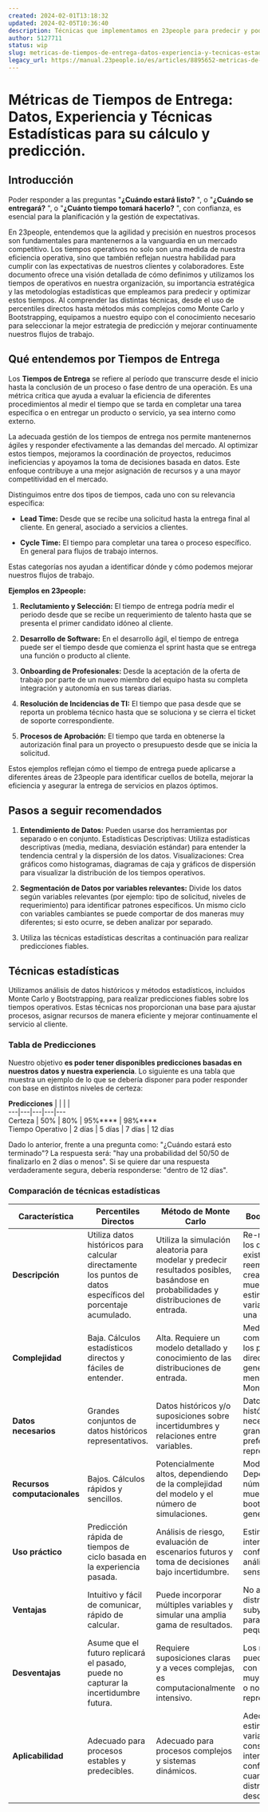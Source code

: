 ```yaml
---
created: 2024-02-01T13:18:32
updated: 2024-02-05T10:36:40
description: Técnicas que implementamos en 23people para predecir y poder responder con certeza a la importante pregunta de: ¿Cuándo estará listo?
author: 5127711
status: wip
slug: metricas-de-tiempos-de-entrega-datos-experiencia-y-tecnicas-estadisticas-para-su-calculo-y-prediccion
legacy_url: https://manual.23people.io/es/articles/8895652-metricas-de-tiempos-de-entrega-datos-experiencia-y-tecnicas-estadisticas-para-su-calculo-y-prediccion
---
```


# Métricas de Tiempos de Entrega: Datos, Experiencia y Técnicas Estadísticas para su cálculo y predicción.

## Introducción

Poder responder a las preguntas "**¿Cuándo estará listo?** ", o "**¿Cuándo se
entregará?** ", o "**¿Cuánto tiempo tomará hacerlo?** ", con confianza, es
esencial para la planificación y la gestión de expectativas.

En 23people, entendemos que la agilidad y precisión en nuestros procesos son
fundamentales para mantenernos a la vanguardia en un mercado competitivo. Los
tiempos operativos no solo son una medida de nuestra eficiencia operativa,
sino que también reflejan nuestra habilidad para cumplir con las expectativas
de nuestros clientes y colaboradores. Este documento ofrece una visión
detallada de cómo definimos y utilizamos los tiempos de operativos en nuestra
organización, su importancia estratégica y las metodologías estadísticas que
empleamos para predecir y optimizar estos tiempos. Al comprender las distintas
técnicas, desde el uso de percentiles directos hasta métodos más complejos
como Monte Carlo y Bootstrapping, equipamos a nuestro equipo con el
conocimiento necesario para seleccionar la mejor estrategia de predicción y
mejorar continuamente nuestros flujos de trabajo.

## Qué entendemos por Tiempos de Entrega

Los **Tiempos de Entrega** se refiere al período que transcurre desde el
inicio hasta la conclusión de un proceso o fase dentro de una operación. Es
una métrica crítica que ayuda a evaluar la eficiencia de diferentes
procedimientos al medir el tiempo que se tarda en completar una tarea
específica o en entregar un producto o servicio, ya sea interno como externo.

La adecuada gestión de los tiempos de entrega nos permite mantenernos ágiles y
responder efectivamente a las demandas del mercado. Al optimizar estos
tiempos, mejoramos la coordinación de proyectos, reducimos ineficiencias y
apoyamos la toma de decisiones basada en datos. Este enfoque contribuye a una
mejor asignación de recursos y a una mayor competitividad en el mercado.

Distinguimos entre dos tipos de tiempos, cada uno con su relevancia
específica:

  * **Lead Time:** Desde que se recibe una solicitud hasta la entrega final al cliente. En general, asociado a servicios a clientes.

  * **Cycle Time:** El tiempo para completar una tarea o proceso específico. En general para flujos de trabajo internos.

Estas categorías nos ayudan a identificar dónde y cómo podemos mejorar
nuestros flujos de trabajo.

**Ejemplos en 23people:**

  1. **Reclutamiento y Selección:** El tiempo de entrega podría medir el periodo desde que se recibe un requerimiento de talento hasta que se presenta el primer candidato idóneo al cliente.

  2. **Desarrollo de Software:** En el desarrollo ágil, el tiempo de entrega puede ser el tiempo desde que comienza el sprint hasta que se entrega una función o producto al cliente.

  3. **Onboarding de Profesionales:** Desde la aceptación de la oferta de trabajo por parte de un nuevo miembro del equipo hasta su completa integración y autonomía en sus tareas diarias.

  4. **Resolución de Incidencias de TI:** El tiempo que pasa desde que se reporta un problema técnico hasta que se soluciona y se cierra el ticket de soporte correspondiente.

  5. **Procesos de Aprobación:** El tiempo que tarda en obtenerse la autorización final para un proyecto o presupuesto desde que se inicia la solicitud.

Estos ejemplos reflejan cómo el tiempo de entrega puede aplicarse a diferentes
áreas de 23people para identificar cuellos de botella, mejorar la eficiencia y
asegurar la entrega de servicios en plazos óptimos.

## Pasos a seguir recomendados

  1. **Entendimiento de Datos:** Pueden usarse dos herramientas por separado o en conjunto. Estadísticas Descriptivas: Utiliza estadísticas descriptivas (media, mediana, desviación estándar) para entender la tendencia central y la dispersión de los datos. Visualizaciones: Crea gráficos como histogramas, diagramas de caja y gráficos de dispersión para visualizar la distribución de los tiempos operativos.

  2. **Segmentación de Datos por variables relevantes:** Divide los datos según variables relevantes (por ejemplo: tipo de solicitud, niveles de requerimiento) para identificar patrones específicos. Un mismo ciclo con variables cambiantes se puede comportar de dos maneras muy diferentes; si esto ocurre, se deben analizar por separado.

  3. Utiliza las técnicas estadísticas descritas a continuación para realizar predicciones fiables.

## Técnicas estadísticas

Utilizamos análisis de datos históricos y métodos estadísticos, incluidos
Monte Carlo y Bootstrapping, para realizar predicciones fiables sobre los
tiempos operativos. Estas técnicas nos proporcionan una base para ajustar
procesos, asignar recursos de manera eficiente y mejorar continuamente el
servicio al cliente.

### Tabla de Predicciones

Nuestro objetivo **es poder tener disponibles predicciones basadas en nuestros
datos y nuestra experiencia**. Lo siguiente es una tabla que muestra un
ejemplo de lo que se debería disponer para poder responder con base en
distintos niveles de certeza:

**Predicciones** |  |  |  |   
---|---|---|---|---  
Certeza |  50% |  80% |  95%**** |  98%****  
Tiempo Operativo |  2 días |  5 días |  7 días |  12 días  
  
Dado lo anterior, frente a una pregunta como: "¿Cuándo estará esto terminado"?
La respuesta será: "hay una probabilidad del 50/50 de finalizarlo en 2 días o
menos". Si se quiere dar una respuesta verdaderamente segura, debería
responderse: "dentro de 12 días".

### Comparación de técnicas estadísticas

**Característica** |  **Percentiles Directos** |  **Método de Monte Carlo** |  **Bootstrapping**  
---|---|---|---  
**Descripción** |  Utiliza datos históricos para calcular directamente los puntos de datos específicos del porcentaje acumulado. |  Utiliza la simulación aleatoria para modelar y predecir resultados posibles, basándose en probabilidades y distribuciones de entrada. |  Re-muestrea los datos existentes con reemplazo para crear nuevas muestras y estimar la variabilidad de una estadística.  
**Complejidad** |  Baja. Cálculos estadísticos directos y fáciles de entender. |  Alta. Requiere un modelo detallado y conocimiento de las distribuciones de entrada. |  Media. Más complejo que los percentiles directos, pero generalmente menos que Monte Carlo.  
**Datos necesarios** |  Grandes conjuntos de datos históricos representativos. |  Datos históricos y/o suposiciones sobre incertidumbres y relaciones entre variables. |  Datos históricos, no necesariamente grandes, pero preferiblemente representativos.  
**Recursos computacionales** |  Bajos. Cálculos rápidos y sencillos. |  Potencialmente altos, dependiendo de la complejidad del modelo y el número de simulaciones. |  Moderados. Depende del número de muestras bootstrap generadas.  
**Uso práctico** |  Predicción rápida de tiempos de ciclo basada en la experiencia pasada. |  Análisis de riesgo, evaluación de escenarios futuros y toma de decisiones bajo incertidumbre. |  Estimación de intervalos de confianza y análisis de sensibilidad.  
**Ventajas** |  Intuitivo y fácil de comunicar, rápido de calcular. |  Puede incorporar múltiples variables y simular una amplia gama de resultados. |  No asume una distribución subyacente, útil para muestras pequeñas.  
**Desventajas** |  Asume que el futuro replicará el pasado, puede no capturar la incertidumbre futura. |  Requiere suposiciones claras y a veces complejas, es computacionalmente intensivo. |  Los resultados pueden variar con muestras muy pequeñas o no representativas.  
**Aplicabilidad** |  Adecuado para procesos estables y predecibles. |  Adecuado para procesos complejos y sistemas dinámicos. |  Adecuado para estimar la variabilidad y construir intervalos de confianza cuando la distribución es desconocida.  
  
  
​


